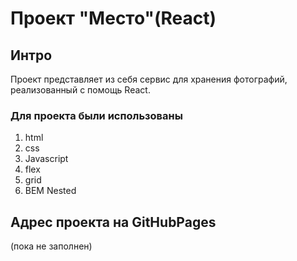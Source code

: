 # Проект "Место"(React)

## Интро
Проект представляет из себя сервис для хранения фотографий, реализованный с помощь React.

### Для проекта были использованы 
1. html
2. css
3. Javascript
4. flex
5. grid
6. BEM Nested

## Адрес проекта на GitHubPages
(пока не заполнен)